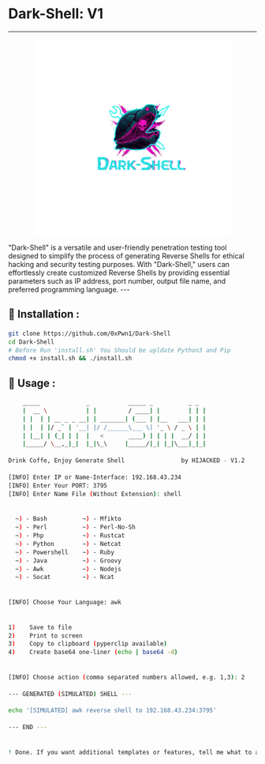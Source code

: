 # Dark-Shell: V1
---
<p align="center">
<img src="logo.png" 
     alt="Logo" 
     style="width:400px; height:400px; display:block; margin:auto; padding:0;" />
</p>
"Dark-Shell" is a versatile and user-friendly penetration testing tool designed to simplify the process of generating Reverse Shells for ethical hacking and security testing purposes. With "Dark-Shell," users can effortlessly create customized Reverse Shells by providing essential parameters such as IP address, port number, output file name, and preferred programming language.
---

## 📌 Installation : 
  
  ```sh
  git clone https://github.com/0xPwn1/Dark-Shell
  cd Dark-Shell
  # Before Run 'install.sh' You Should be upldate Python3 and Pip 
  chmod +x install.sh && ./install.sh
```

## 📌 Usage :

```sh
    _____             _           _____ _          _ _ 
    |  __ \           | |         / ____| |        | | |
    | |  | | __ _ _ __| | _______| (___ | |__   ___| | |
    | |  | |/ _` | '__| |/ /______\___ \| '_ \ / _ \ | |
    | |__| | (_| | |  |   <       ____) | | | |  __/ | |
    |_____/ \__,_|_|  |_|\_\     |_____/|_| |_|\___|_|_|     

Drink Coffe, Enjoy Generate Shell                by HIJACKED - V1.2 

[INFO] Enter IP or Name-Interface: 192.168.43.234
[INFO] Enter Your PORT: 3795
[INFO] Enter Name File (Without Extension): shell


  ~) - Bash          ~) - Mfikto
  ~) - Perl          ~) - Perl-No-Sh
  ~) - Php           ~) - Rustcat
  ~) - Python        ~) - Netcat
  ~) - Powershell    ~) - Ruby
  ~) - Java          ~) - Groovy
  ~) - Awk           ~) - Nodejs
  ~) - Socat         ~) - Ncat


[INFO] Choose Your Language: awk


1)    Save to file
2)    Print to screen
3)    Copy to clipboard (pyperclip available)
4)    Create base64 one-liner (echo | base64 -d)


[INFO] Choose action (comma separated numbers allowed, e.g. 1,3): 2

--- GENERATED (SIMULATED) SHELL ---

echo '[SIMULATED] awk reverse shell to 192.168.43.234:3795'

--- END ---


! Done. If you want additional templates or features, tell me what to add.
```

